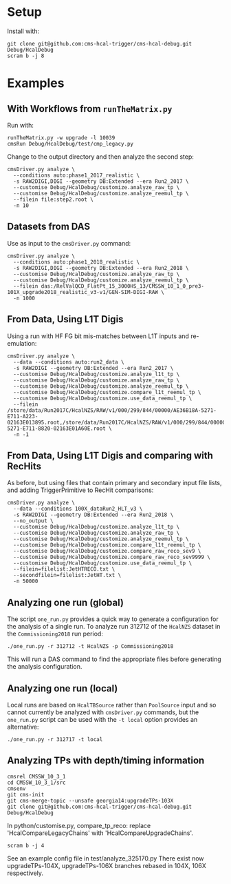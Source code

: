 # Setup

Install with:

    git clone git@github.com:cms-hcal-trigger/cms-hcal-debug.git Debug/HcalDebug
    scram b -j 8

# Examples

## With Workflows from `runTheMatrix.py`

Run with:

    runTheMatrix.py -w upgrade -l 10039
    cmsRun Debug/HcalDebug/test/cmp_legacy.py

Change to the output directory and then analyze the second step:

    cmsDriver.py analyze \
      --conditions auto:phase1_2017_realistic \
      -s RAW2DIGI,DIGI --geometry DB:Extended --era Run2_2017 \
      --customise Debug/HcalDebug/customize.analyze_raw_tp \
      --customise Debug/HcalDebug/customize.analyze_reemul_tp \
      --filein file:step2.root \
      -n 10

## Datasets from DAS

Use as input to the `cmsDriver.py` command:

    cmsDriver.py analyze \
      --conditions auto:phase1_2018_realistic \
      -s RAW2DIGI,DIGI --geometry DB:Extended --era Run2_2018 \
      --customise Debug/HcalDebug/customize.analyze_raw_tp \
      --customise Debug/HcalDebug/customize.analyze_reemul_tp \
      --filein das:/RelValQCD_FlatPt_15_3000HS_13/CMSSW_10_1_0_pre3-101X_upgrade2018_realistic_v3-v1/GEN-SIM-DIGI-RAW \
      -n 1000

## From Data, Using L1T Digis

Using a run with HF FG bit mis-matches between L1T inputs and re-emulation:

    cmsDriver.py analyze \
      --data --conditions auto:run2_data \
      -s RAW2DIGI --geometry DB:Extended --era Run2_2017 \
      --customise Debug/HcalDebug/customize.analyze_l1t_tp \
      --customise Debug/HcalDebug/customize.analyze_raw_tp \
      --customise Debug/HcalDebug/customize.analyze_reemul_tp \
      --customise Debug/HcalDebug/customize.compare_l1t_reemul_tp \
      --customise Debug/HcalDebug/customize.use_data_reemul_tp \
      --filein /store/data/Run2017C/HcalNZS/RAW/v1/000/299/844/00000/AE36B18A-5271-E711-A223-02163E013895.root,/store/data/Run2017C/HcalNZS/RAW/v1/000/299/844/00000/46B78BA1-5271-E711-8820-02163E01A60E.root \
      -n -1

## From Data, Using L1T Digis and comparing with RecHits

As before, but using files that contain primary and secondary input file lists, and
adding TriggerPrimitive to RecHit comparisons:

    cmsDriver.py analyze \
      --data --conditions 100X_dataRun2_HLT_v3 \
      -s RAW2DIGI --geometry DB:Extended --era Run2_2018 \
      --no_output \
      --customise Debug/HcalDebug/customize.analyze_l1t_tp \
      --customise Debug/HcalDebug/customize.analyze_raw_tp \
      --customise Debug/HcalDebug/customize.analyze_reemul_tp \
      --customise Debug/HcalDebug/customize.compare_l1t_reemul_tp \
      --customise Debug/HcalDebug/customize.compare_raw_reco_sev9 \
      --customise Debug/HcalDebug/customize.compare_raw_reco_sev9999 \
      --customise Debug/HcalDebug/customize.use_data_reemul_tp \
      --filein=filelist:JetHTRECO.txt \
      --secondfilein=filelist:JetHT.txt \
      -n 50000

## Analyzing one run (global)

The script `one_run.py` provides a quick way to generate a configuration for the analysis of a single run. To analyze run 312712 of the `HcalNZS` dataset in the `Commissioning2018` run period:

    ./one_run.py -r 312712 -t HcalNZS -p Commissioning2018

This will run a DAS command to find the appropriate files before generating the analysis configuration.

## Analyzing one run (local)

Local runs are based on `HcalTBSource` rather than `PoolSource` input and so cannot currently be analyzed with `cmsDriver.py` commands, but the `one_run.py` script can be used with the `-t local` option provides an alternative:

    ./one_run.py -r 312717 -t local

## Analyzing TPs with depth/timing information

    cmsrel CMSSW_10_3_1 
    cd CMSSW_10_3_1/src 
    cmsenv 
    git cms-init 
    git cms-merge-topic --unsafe georgia14:upgradeTPs-103X 
    git clone git@github.com:cms-hcal-trigger/cms-hcal-debug.git Debug/HcalDebug 

In python/customise.py, compare_tp_reco: replace 'HcalCompareLegacyChains' with 'HcalCompareUpgradeChains'.

    scram b -j 4 

See an example config file in test/analyze_325170.py
There exist now upgradeTPs-104X, upgradeTPs-106X branches rebased in 104X, 106X respectively.  